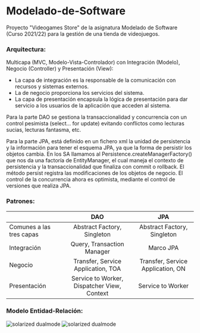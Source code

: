 # Modelado-de-Software
Proyecto "Videogames Store" de la asignatura Modelado de Software (Curso 2021/22) para la gestión de una tienda de videojuegos.

### Arquitectura:
Multicapa (MVC, Modelo-Vista-Controlador) con Integración (Modelo), Negocio (Controller) y Presentación (View):
* La capa de integración es la responsable de la comunicación con recursos y sistemas externos.
* La de negocio proporciona los servicios del sistema.
* La capa de presentación encapsula la lógica de presentación para dar servicio a los usuarios de la aplicación que acceden al sistema.

Para la parte DAO se gestiona la transaccionalidad y concurrencia con un control pesimista (select... for update) evitando conflictos como lecturas sucias, lecturas fantasma, etc.

Para la parte JPA, está definido en un fichero xml la unidad de persistencia y la información para tener el esquema JPA, ya que la forma de persistir los objetos cambia. En los SA llamamos al Persistence.createManagerFactory() que nos da una factoría de EntityManager, el cual maneja el contexto de persistencia y la transaccionalidad que finaliza con commit o rollback. El método persist registra las modificaciones de los objetos de negocio. El control de la concurrencia ahora es optimista, mediante el control de versiones que realiza JPA.

### Patrones:
|  | DAO | JPA |
| :--- | :---: | :---: |
| Comunes a las tres capas | Abstract Factory, Singleton | Abstract Factory, Singleton |
| Integración | Query, Transaction Manager | Marco JPA |
| Negocio | Transfer, Service Application, TOA | Transfer, Service Application, ON |
| Presentación | Service to Worker, Dispatcher View, Context | Service to Worker |

### Modelo Entidad-Relación:
![solarized dualmode](https://github.com/ChristianEG98/Modelado-de-Software/blob/main/Videogames%20Store/image/Entidad-Relaci%C3%B3n%201.jpg)
![solarized dualmode](https://github.com/ChristianEG98/Modelado-de-Software/blob/main/Videogames%20Store/image/Entidad-Relaci%C3%B3n%202.jpg)
